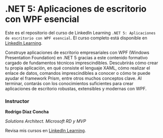 # .NET 5: Aplicaciones de escritorio con WPF esencial
Este es el repositorio del curso de LinkedIn Learning `.NET 5: Aplicaciones de escritorio con WPF esencial`. El curso completo está disponible en [LinkedIn Learning][lil-course-url].

Construye aplicaciones de escritorio empresariales con WPF (Windows Presentation Foundation) en .NET 5 gracias a este contenido formativo cargado de fundamentos técnicos imprescindibles. Descubrirás cómo crear tu propia aplicación, en qué consiste el lenguaje XAML, cómo realizar el enlace de datos, comandos imprescindibles a conocer o cómo te puede ayudar el framework Prism, entre otros muchos conceptos clave. Al terminar, contarás con los conocimientos suficientes para crear aplicaciones de escritorio robustas, extensibles y modernas con WPF.


### Instructor

**Rodrigo Díaz Concha**

_Solutions Architect. Microsoft RD y MVP_

Revisa mis cursos en [LinkedIn Learning](https://www.linkedin.com/learning/instructors/rodrigo-diaz-concha?u=104).


[0]: # (Replace these placeholder URLs with actual course URLs)

[lil-course-url]: https://www.linkedin.com/learning/dot-net-5-aplicaciones-de-escritorio-con-wpf-esencial
[lil-thumbnail-url]: http://
